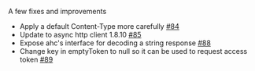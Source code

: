 A few fixes and improvements

* Apply a default Content-Type more carefully [#84][84]
* Update to async http client 1.8.10 [#85][85]
* Expose ahc's interface for decoding a string response [#88][88]
* Change key in emptyToken to null so it can be used to request access
  token [#89][89]


[84]: https://github.com/dispatch/reboot/pull/84
[85]: https://github.com/dispatch/reboot/pull/85
[88]: https://github.com/dispatch/reboot/pull/88
[89]: https://github.com/dispatch/reboot/pull/89

